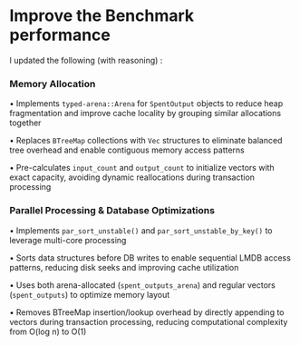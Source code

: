 # Improve the Benchmark performance

I updated the following (with reasoning) :

### Memory Allocation

• Implements `typed-arena::Arena` for `SpentOutput` objects to reduce heap fragmentation and improve cache locality by grouping similar allocations together

• Replaces `BTreeMap` collections with `Vec` structures to eliminate balanced tree overhead and enable contiguous memory access patterns

• Pre-calculates `input_count` and `output_count` to initialize vectors with exact capacity, avoiding dynamic reallocations during transaction processing

### Parallel Processing & Database Optimizations

• Implements `par_sort_unstable()` and `par_sort_unstable_by_key()` to leverage multi-core processing

• Sorts data structures before DB writes to enable sequential LMDB access patterns, reducing disk seeks and improving cache utilization

• Uses both arena-allocated (`spent_outputs_arena`) and regular vectors (`spent_outputs`) to optimize memory layout

• Removes BTreeMap insertion/lookup overhead by directly appending to vectors during transaction processing, reducing computational complexity from O(log n) to O(1)


